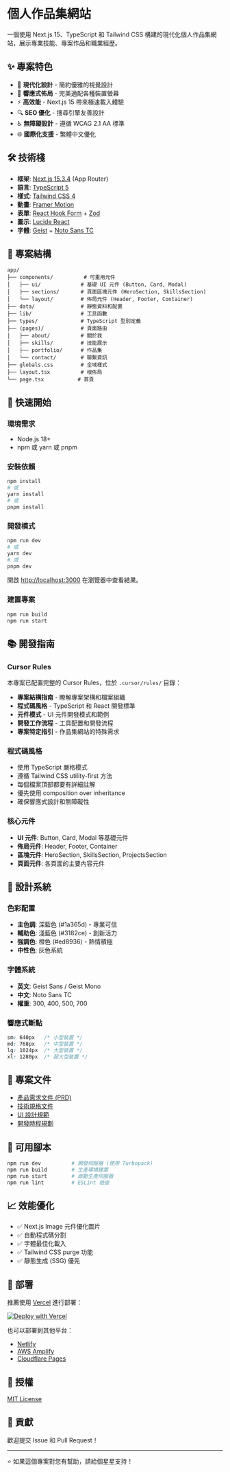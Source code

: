 # 個人作品集網站

一個使用 Next.js 15、TypeScript 和 Tailwind CSS 構建的現代化個人作品集網站，展示專業技能、專案作品和職業經歷。

## ✨ 專案特色

- 🎨 **現代化設計** - 簡約優雅的視覺設計
- 📱 **響應式佈局** - 完美適配各種裝置螢幕
- ⚡ **高效能** - Next.js 15 帶來極速載入體驗
- 🔍 **SEO 優化** - 搜尋引擎友善設計
- ♿ **無障礙設計** - 遵循 WCAG 2.1 AA 標準
- 🌐 **國際化支援** - 繁體中文優化

## 🛠️ 技術棧

- **框架**: [Next.js 15.3.4](https://nextjs.org/) (App Router)
- **語言**: [TypeScript 5](https://www.typescriptlang.org/)
- **樣式**: [Tailwind CSS 4](https://tailwindcss.com/)
- **動畫**: [Framer Motion](https://www.framer.com/motion/)
- **表單**: [React Hook Form](https://react-hook-form.com/) + [Zod](https://zod.dev/)
- **圖示**: [Lucide React](https://lucide.dev/)
- **字體**: [Geist](https://vercel.com/font) + [Noto Sans TC](https://fonts.google.com/noto/specimen/Noto+Sans+TC)

## 📁 專案結構

```
app/
├── components/          # 可重用元件
│   ├── ui/             # 基礎 UI 元件 (Button, Card, Modal)
│   ├── sections/       # 頁面區塊元件 (HeroSection, SkillsSection)
│   └── layout/         # 佈局元件 (Header, Footer, Container)
├── data/               # 靜態資料和配置
├── lib/                # 工具函數
├── types/              # TypeScript 型別定義
├── (pages)/            # 頁面路由
│   ├── about/          # 關於我
│   ├── skills/         # 技能展示
│   ├── portfolio/      # 作品集
│   └── contact/        # 聯繫資訊
├── globals.css         # 全域樣式
├── layout.tsx          # 根佈局
└── page.tsx           # 首頁
```

## 🚀 快速開始

### 環境需求

- Node.js 18+
- npm 或 yarn 或 pnpm

### 安裝依賴

```bash
npm install
# 或
yarn install
# 或
pnpm install
```

### 開發模式

```bash
npm run dev
# 或
yarn dev
# 或
pnpm dev
```

開啟 [http://localhost:3000](http://localhost:3000) 在瀏覽器中查看結果。

### 建置專案

```bash
npm run build
npm run start
```

## 📚 開發指南

### Cursor Rules

本專案已配置完整的 Cursor Rules，位於 `.cursor/rules/` 目錄：

- **專案結構指南** - 瞭解專案架構和檔案組織
- **程式碼風格** - TypeScript 和 React 開發標準
- **元件模式** - UI 元件開發模式和範例
- **開發工作流程** - 工具配置和開發流程
- **專案特定指引** - 作品集網站的特殊需求

### 程式碼風格

- 使用 TypeScript 嚴格模式
- 遵循 Tailwind CSS utility-first 方法
- 每個檔案頂部都要有詳細註解
- 優先使用 composition over inheritance
- 確保響應式設計和無障礙性

### 核心元件

- **UI 元件**: Button, Card, Modal 等基礎元件
- **佈局元件**: Header, Footer, Container
- **區塊元件**: HeroSection, SkillsSection, ProjectsSection
- **頁面元件**: 各頁面的主要內容元件

## 🎨 設計系統

### 色彩配置

- **主色調**: 深藍色 (#1a365d) - 專業可信
- **輔助色**: 淺藍色 (#3182ce) - 創新活力
- **強調色**: 橙色 (#ed8936) - 熱情積極
- **中性色**: 灰色系統

### 字體系統

- **英文**: Geist Sans / Geist Mono
- **中文**: Noto Sans TC
- **權重**: 300, 400, 500, 700

### 響應式斷點

```css
sm: 640px   /* 小型裝置 */
md: 768px   /* 中型裝置 */
lg: 1024px  /* 大型裝置 */
xl: 1280px  /* 超大型裝置 */
```

## 📄 專案文件

- [產品需求文件 (PRD)](docs/PRD-個人作品集網站.md)
- [技術規格文件](docs/技術規格文件.md)
- [UI 設計規範](docs/UI設計規範.md)
- [開發時程規劃](docs/開發時程規劃.md)

## 🔧 可用腳本

```bash
npm run dev          # 開發伺服器 (使用 Turbopack)
npm run build        # 生產環境建置
npm run start        # 啟動生產伺服器
npm run lint         # ESLint 檢查
```

## 📈 效能優化

- ✅ Next.js Image 元件優化圖片
- ✅ 自動程式碼分割
- ✅ 字體最佳化載入
- ✅ Tailwind CSS purge 功能
- ✅ 靜態生成 (SSG) 優先

## 🚀 部署

推薦使用 [Vercel](https://vercel.com/) 進行部署：

[![Deploy with Vercel](https://vercel.com/button)](https://vercel.com/new/git/external?repository-url=https://github.com/your-username/portfolio-web)

也可以部署到其他平台：

- [Netlify](https://www.netlify.com/)
- [AWS Amplify](https://aws.amazon.com/amplify/)
- [Cloudflare Pages](https://pages.cloudflare.com/)

## 📄 授權

[MIT License](LICENSE)

## 🤝 貢獻

歡迎提交 Issue 和 Pull Request！

---

⭐ 如果這個專案對您有幫助，請給個星星支持！
